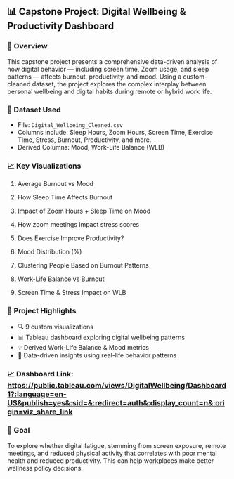 ## 📊 Capstone Project: Digital Wellbeing & Productivity Dashboard

### 🧠 Overview
This capstone project presents a comprehensive data-driven analysis of how digital behavior — including screen time, Zoom usage, and sleep patterns — affects burnout, productivity, and mood. Using a custom-cleaned dataset, the project explores the complex interplay between personal wellbeing and digital habits during remote or hybrid work life.

### 📂 Dataset Used
- File: `Digital_Wellbeing_Cleaned.csv`
- Columns include: Sleep Hours, Zoom Hours, Screen Time, Exercise Time, Stress, Burnout, Productivity, and more.
- Derived Columns: Mood, Work-Life Balance (WLB)
  
### 📈 Key Visualizations
1) Average Burnout vs Mood

2) How Sleep Time Affects Burnout

3) Impact of Zoom Hours + Sleep Time on Mood

4) How zoom meetings impact stress scores

5) Does Exercise Improve Productivity?

6) Mood Distribution (%)

7) Clustering People Based on Burnout Patterns

8) Work-Life Balance vs Burnout

9) Screen Time & Stress Impact on WLB



### 📌 Project Highlights
- 🔍 9 custom visualizations
- 📊 Tableau dashboard exploring digital wellbeing patterns
- 💡 Derived Work-Life Balance & Mood metrics
- 📁 Data-driven insights using real-life behavior patterns

### 📈 Dashboard Link: https://public.tableau.com/views/DigitalWellbeing/Dashboard1?:language=en-US&publish=yes&:sid=&:redirect=auth&:display_count=n&:origin=viz_share_link
  
### 🎯 Goal
To explore whether digital fatigue, stemming from screen exposure, remote meetings, and reduced physical activity that correlates with poor mental health and reduced productivity. This can help workplaces make better wellness policy decisions.

